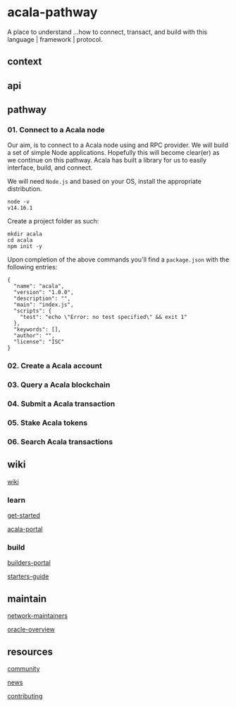 # acala-pathway

A place to understand ...how to connect, transact, and build with this language | framework | protocol.

## context

## api

## pathway

### 01. Connect to a Acala node

Our aim, is to connect to a Acala node using and RPC provider.
We will build a set of simple Node applications.
Hopefully this will become clear(er) as we continue on this pathway.
Acala has built a library for us to easily interface, build, and connect.

We will need `Node.js` and based on your OS, install the appropriate distribution.

```
node -v
v14.16.1
```

Create a project folder as such:

```
mkdir acala
cd acala
npm init -y
```

Upon completion of the above commands you'll find a `package.json` with the following entries:

```
{
  "name": "acala",
  "version": "1.0.0",
  "description": "",
  "main": "index.js",
  "scripts": {
    "test": "echo \"Error: no test specified\" && exit 1"
  },
  "keywords": [],
  "author": "",
  "license": "ISC"
}
```

### 02. Create a Acala account

### 03. Query a Acala blockchain

### 04. Submit a Acala transaction

### 05. Stake Acala tokens

### 06. Search Acala transactions

## wiki

[wiki](https://wiki.acala.network/)

### learn

[get-started](https://wiki.acala.network/learn/get-started)

[acala-portal](https://wiki.acala.network/general/acala-portal)

### build

[builders-portal](https://wiki.acala.network/build/builders-portal)

[starters-guide](https://wiki.acala.network/build/development-guide)

## maintain

[network-maintainers](https://wiki.acala.network/maintain/network-maintainers)

[oracle-overview](https://wiki.acala.network/learn/basics/oracle)

## resources

[community](https://wiki.acala.network/general/acala-portal/community)

[news](https://wiki.acala.network/general/acala-portal/news)

[contributing](https://wiki.acala.network/misc/contributing)
